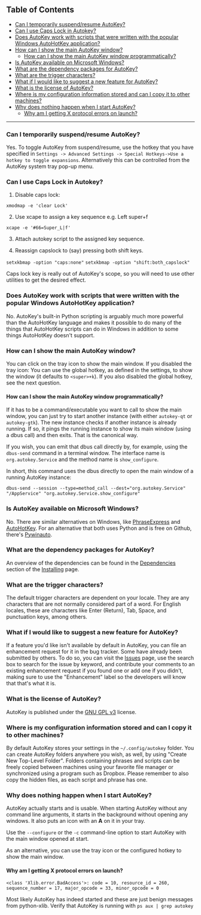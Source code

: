 ## Table of Contents
  * [Can I temporarily suspend/resume AutoKey?](#can-i-temporarily-suspendresume-autokey)
  * [Can I use Caps Lock in Autokey?](#can-i-use-caps-lock-in-autokey)
  * [Does AutoKey work with scripts that were written with the popular Windows AutoHotKey application?](#does-autokey-work-with-scripts-that-were-written-with-the-popular-windows-autohotkey-application)
  * [How can I show the main AutoKey window?](#how-can-i-show-the-main-autokey-window)
    * [How can I show the main AutoKey window programmatically?](#how-can-i-show-the-main-autokey-window-programmatically)
  * [Is AutoKey available on Microsoft Windows?](#is-autokey-available-on-microsoft-windows)
  * [What are the dependency packages for AutoKey?](#what-are-the-dependency-packages-for-autokey)
  * [What are the trigger characters?](#what-are-the-trigger-characters)
  * [What if I would like to suggest a new feature for AutoKey?](#what-if-i-would-like-to-suggest-a-new-feature-for-autokey)
  * [What is the license of AutoKey?](#what-is-the-license-of-autokey)
  * [Where is my configuration information stored and can I copy it to other machines?](#where-is-my-configuration-information-stored-and-can-i-copy-it-to-other-machines)
  * [Why does nothing happen when I start AutoKey?](#why-does-nothing-happen-when-i-start-autokey)
    * [Why am I getting X protocol errors on launch?](#why-am-i-getting-x-protocol-errors-on-launch)

***

### Can I temporarily suspend/resume AutoKey?
Yes. To toggle AutoKey from suspend/resume, use the hotkey that you have specified in ```Settings -> Advanced Settings -> Special Hotkeys->Use a hotkey to toggle expansions```. Alternatively this can be controlled from the AutoKey system tray pop-up menu.

### Can I use Caps Lock in Autokey?
1.  Disable caps lock:

`xmodmap -e 'clear Lock'`

2. Use xcape to assign a key sequence e.g. Left super+f

`xcape -e '#66=Super_L|f'`

3. Attach autokey script to the assigned key sequence.

4. Reassign capslock to (say) pressing both shift keys.

`setxkbmap -option "caps:none"`
`setxkbmap -option "shift:both_capslock"`

Caps lock key is really out of AutoKey's scope, so you will need to use other utilities to get the desired effect.

### Does AutoKey work with scripts that were written with the popular Windows AutoHotKey application?
No. AutoKey's built-in Python scripting is arguably much more powerful than the AutoHotKey language and makes it possible to do many of the things that AutoHotKey scripts can do in Windows in addition to some things AutoHotKey doesn't support.

### How can I show the main AutoKey window?
You can click on the tray icon to show the main window. If you disabled the tray icon:
You can use the global hotkey, as defined in the settings, to show the window (it defaults to `<super>+k`).
If you also disabled the global hotkey, see the next question.

#### How can I show the main AutoKey window programmatically?
If it has to be a command/executable you want to call to show the main window, you can just try to start another instance (with either `autokey-qt` or `autokey-gtk`).
The new instance checks if another instance is already running. If so, it pings the running instance to show its main window (using a dbus call) and then exits.
That is the canonical way.

If you wish, you can emit that dbus call directly by, for example, using the `dbus-send` command in a terminal window. The interface name is `org.autokey.Service` and the method name is `show_configure`.

In short, this command uses the dbus directly to open the main window of a running AutoKey instance:
``` shell
dbus-send --session --type=method_call --dest="org.autokey.Service" "/AppService" "org.autokey.Service.show_configure"
```

### Is AutoKey available on Microsoft Windows?
No. There are similar alternatives on Windows, like [PhraseExpress](http://www.phraseexpress.com/) and [AutoHotKey](http://www.autohotkey.com/). For an alternative that both uses Python and is free on Github, there's [Pywinauto](https://github.com/pywinauto/pywinauto).

### What are the dependency packages for AutoKey?
An overview of the dependencies can be found in the [Dependencies](https://github.com/autokey/autokey/wiki/Installing#Dependencies) section of the [Installing](https://github.com/autokey/autokey/wiki/Installing) page.

### What are the trigger characters?
The default trigger characters are dependent on your locale. They are any characters that are not normally considered part of a word. For English locales, these are characters like Enter (Return), Tab, Space, and punctuation keys, among others.


### What if I would like to suggest a new feature for AutoKey?
If a feature you'd like isn't available by default in AutoKey, you can file an enhancement request for it in the bug tracker. Some have already been submitted by others. To do so, you can visit the [Issues](https://github.com/autokey/autokey/issues) page, use the search box to search for the issue by keyword, and contribute your comments to an existing enhancement request if you found one or add one if
you didn't, making sure to use the "Enhancement" label so the developers will know that that's what it is.

### What is the license of AutoKey?
AutoKey is published under the [GNU GPL v3](https://www.gnu.org/licenses/gpl-3.0.en.html) license.

### Where is my configuration information stored and can I copy it to other machines?
By default AutoKey stores your settings in the ```~/.config/autokey``` folder. You can create AutoKey folders anywhere you wish, as well, by using "Create New Top-Level Folder". Folders containing phrases and scripts can be freely copied between machines using your favorite file manager or synchronized using a program such as Dropbox. Please remember to also copy the hidden files, as each script and phrase has one.

### Why does nothing happen when I start AutoKey?
AutoKey actually starts and is usable. When starting AutoKey without any command line arguments, it starts in the background without opening any windows. It also puts an icon with an **A** on it in your tray.

Use the `--configure` or the `-c` command-line option to start AutoKey with the main window opened at start.

As an alternative, you can use the tray icon or the configured hotkey to show the main window.

#### Why am I getting X protocol errors on launch?
```X protocol error:
<class 'Xlib.error.BadAccess'>: code = 10, resource_id = 260, sequence_number = 17, major_opcode = 33, minor_opcode = 0
```
Most likely AutoKey has indeed started and these are just benign messages from python-xlib. Verify that AutoKey is running with `ps aux | grep autokey`
